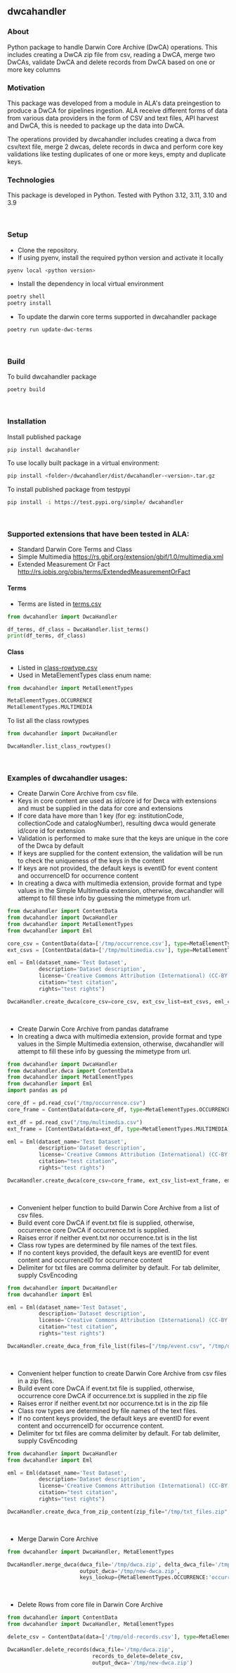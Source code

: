 ## dwcahandler

### About
Python package to handle Darwin Core Archive (DwCA) operations. This includes creating a DwCA zip file from csv, reading a DwCA, merge two DwCAs, validate DwCA and delete records from DwCA based on one or more key columns

### Motivation
This package was developed from a module in ALA's data preingestion to produce a DwCA for pipelines ingestion. 
ALA receive different forms of data from various data providers in the form of CSV and text files, API harvest and DwCA, this is needed to package up the data into DwCA.

The operations provided by dwcahandler includes creating a dwca from csv/text file, merge 2 dwcas, delete records in dwca and perform core key validations like testing duplicates of one or more keys, empty and duplicate keys.  

### Technologies

This package is developed in Python. Tested with Python 3.12, 3.11, 3.10 and 3.9

&nbsp;
### Setup

* Clone the repository. 
* If using pyenv, install the required python version and activate it locally
```bash
pyenv local <python version>
```
* Install the dependency in local virtual environment
```bash
poetry shell
poetry install
```

* To update the darwin core terms supported in dwcahandler package
```bash
poetry run update-dwc-terms
```
&nbsp;
### Build
To build dwcahandler package
```bash
poetry build
```
&nbsp;
### Installation

Install published package
```bash
pip install dwcahandler
```

To use locally built package in a virtual environment:
```bash
pip install <folder>/dwcahandler/dist/dwcahandler-<version>.tar.gz
```

To install published package from testpypi
```bash
pip install -i https://test.pypi.org/simple/ dwcahandler
```
&nbsp;
### Supported extensions that have been tested in ALA:
* Standard Darwin Core Terms and Class
* Simple Multimedia https://rs.gbif.org/extension/gbif/1.0/multimedia.xml
* Extended Measurement Or Fact http://rs.iobis.org/obis/terms/ExtendedMeasurementOrFact

#### Terms
* Terms are listed in [terms.csv](src/dwcahandler/dwca/terms/terms.csv)
```python
from dwcahandler import DwcaHandler

df_terms, df_class = DwcaHandler.list_terms()
print(df_terms, df_class)
```

#### Class
* Listed in [class-rowtype.csv](src/dwcahandler/dwca/terms/class-rowtype.csv)
* Used in MetaElementTypes class enum name:
```python 
from dwcahandler import MetaElementTypes

MetaElementTypes.OCCURRENCE
MetaElementTypes.MULTIMEDIA
```

To list all the class rowtypes
```python
from dwcahandler import DwcaHandler

DwcaHandler.list_class_rowtypes()
```
&nbsp;
### Examples of dwcahandler usages:

* Create Darwin Core Archive from csv file. 
* Keys in core content are used as id/core id for Dwca with extensions and must be supplied in the data for core and extensions
* If core data have more than 1 key (for eg: institutionCode, collectionCode and catalogNumber), resulting dwca would generate id/core id for extension
* Validation is performed to make sure that the keys are unique in the core of the Dwca by default
* If keys are supplied for the content extension, the validation will be run to check the uniqueness of the keys in the content
* If keys are not provided, the default keys is eventID for event content and occurrenceID for occurrence content
* In creating a dwca with multimedia extension, provide format and type values in the Simple Multimedia extension, otherwise, dwcahandler will attempt to fill these info by guessing the mimetype from url.
```python
from dwcahandler import ContentData
from dwcahandler import DwcaHandler
from dwcahandler import MetaElementTypes
from dwcahandler import Eml

core_csv = ContentData(data=['/tmp/occurrence.csv'], type=MetaElementTypes.OCCURRENCE, keys=['occurrenceID'])
ext_csvs = [ContentData(data=['/tmp/multimedia.csv'], type=MetaElementTypes.MULTIMEDIA)]

eml = Eml(dataset_name='Test Dataset',
          description='Dataset description',
          license='Creative Commons Attribution (International) (CC-BY 4.0 (Int) 4.0)',
          citation="test citation",
          rights="test rights")

DwcaHandler.create_dwca(core_csv=core_csv, ext_csv_list=ext_csvs, eml_content=eml, output_dwca='/tmp/dwca.zip')
```
&nbsp;
* Create Darwin Core Archive from pandas dataframe
* In creating a dwca with multimedia extension, provide format and type values in the Simple Multimedia extension, otherwise, dwcahandler will attempt to fill these info by guessing the mimetype from url.

```python
from dwcahandler import DwcaHandler
from dwcahandler.dwca import ContentData
from dwcahandler import MetaElementTypes
from dwcahandler import Eml
import pandas as pd

core_df = pd.read_csv("/tmp/occurrence.csv")
core_frame = ContentData(data=core_df, type=MetaElementTypes.OCCURRENCE, keys=['occurrenceID'])

ext_df = pd.read_csv("/tmp/multimedia.csv")
ext_frame = [ContentData(data=ext_df, type=MetaElementTypes.MULTIMEDIA)]

eml = Eml(dataset_name='Test Dataset',
          description='Dataset description',
          license='Creative Commons Attribution (International) (CC-BY 4.0 (Int) 4.0)',
          citation="test citation",
          rights="test rights")

DwcaHandler.create_dwca(core_csv=core_frame, ext_csv_list=ext_frame, eml_content=eml, output_dwca='/tmp/dwca.zip')
```
&nbsp;
* Convenient helper function to build Darwin Core Archive from a list of csv files.
* Build event core DwCA if event.txt file is supplied, otherwise, occurrence core DwCA if occurrence.txt is supplied. 
* Raises error if neither event.txt nor occurrence.txt is in the list
* Class row types are determined by file names of the text files.
* If no content keys provided, the default keys are eventID for event content and occurrenceID for occurrence content
* Delimiter for txt files are comma delimiter by default. For tab delimiter, supply CsvEncoding
```python
from dwcahandler import DwcaHandler
from dwcahandler import Eml

eml = Eml(dataset_name='Test Dataset',
          description='Dataset description',
          license='Creative Commons Attribution (International) (CC-BY 4.0 (Int) 4.0)',
          citation="test citation",
          rights="test rights")

DwcaHandler.create_dwca_from_file_list(files=["/tmp/event.csv", "/tmp/occurrence.csv"],  eml_content=eml, output_dwca='/tmp/dwca.zip')
```
&nbsp;
* Convenient helper function to create Darwin Core Archive from csv files in a zip files.
* Build event core DwCA if event.txt file is supplied, otherwise, occurrence core DwCA if occurrence.txt is supplied in the zip file
* Raises error if neither event.txt nor occurrence.txt is in the zip file
* Class row types are determined by file names of the text files.
* If no content keys provided, the default keys are eventID for event content and occurrenceID for occurrence content.
* Delimiter for txt files are comma delimiter by default. For tab delimiter, supply CsvEncoding
```python
from dwcahandler import DwcaHandler
from dwcahandler import Eml

eml = Eml(dataset_name='Test Dataset',
          description='Dataset description',
          license='Creative Commons Attribution (International) (CC-BY 4.0 (Int) 4.0)',
          citation="test citation",
          rights="test rights")

DwcaHandler.create_dwca_from_zip_content(zip_file="/tmp/txt_files.zip",  eml_content=eml, output_dwca='/tmp/dwca.zip')
```
&nbsp;
* Merge Darwin Core Archive
```python
from dwcahandler import DwcaHandler, MetaElementTypes

DwcaHandler.merge_dwca(dwca_file='/tmp/dwca.zip', delta_dwca_file='/tmp/delta-dwca.zip',
                       output_dwca='/tmp/new-dwca.zip', 
                       keys_lookup={MetaElementTypes.OCCURRENCE:'occurrenceID'})
```
&nbsp;
* Delete Rows from core file in Darwin Core Archive
```python
from dwcahandler import ContentData
from dwcahandler import DwcaHandler, MetaElementTypes

delete_csv = ContentData(data=['/tmp/old-records.csv'], type=MetaElementTypes.OCCURRENCE, keys=['occurrenceID'])

DwcaHandler.delete_records(dwca_file='/tmp/dwca.zip',
                           records_to_delete=delete_csv,
                           output_dwca='/tmp/new-dwca.zip')
```
&nbsp;
